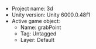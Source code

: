 <!-- UNITY CODE ASSIST INSTRUCTIONS START -->
- Project name: 3d
- Unity version: Unity 6000.0.48f1
- Active game object:
  - Name: grabPoint
  - Tag: Untagged
  - Layer: Default
<!-- UNITY CODE ASSIST INSTRUCTIONS END -->